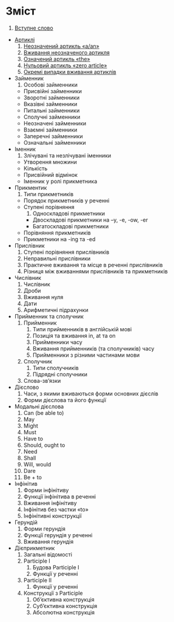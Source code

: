 # Зміст

1. [Вступне слово](vstup.md)
* [Артиклі](1/artikl.md) 
    1. [Неозначений артикль «a/an»](1/neoznachenii_artikl_aan.md)
    2. [Вживання неозначеного артикля](1/vzhivannya_neoznachenogo_artiklya.md)
    3. [Означений артикль «the»](1/oznachenii_artikl_the.md)
    4. [Нульовий артикль «zero article»](1/nulovii_artikl_zero_article.md)
    5. [Окремi випадки вживання артиклiв](1/okremi_vipadki_vzhivannya_artikliv.md)
* Займенник
   1. Особовi займенники
   * Присвiйнi займенники
   * Зворотнi займенники
   * Вказiвнi займенники
   * Питальнi займенники
   * Сполучнi займенники
   * Неозначенi займенники
   * Взаємнi займенники
   * Заперечнi займенники
   * Означальнi займенники
* Iменник
   1. Злiчуванi та незлiчуванi iменники
   * Утворення множини
   * Кiлькiсть
   * Пpисвiйний вiдмiнок
   * Іменник у ролі прикметника
* Прикментик
   1. Типи прикметникiв
   * Порядок прикметникiв у реченнi
   * Ступенi порiвняння
       1. Односкладовi прикметники
       * Двоскладовi прикметники на –y, -e, -ow, -er
       * Багатоскладовi прикметники
   * Порiвняння прикметникiв
   * Прикметники на -ing та -ed
* Прислiвник
    1. Cтупенi порiвняння прислiвникiв
    2. Неправильнi прислiвники
    3. Практичне вживання та мiсце в реченнi прислiвникiв
    4. Рiзниця мiж вживаннями прислiвникiв та прикметникiв
* Числiвник
    1. Числiвник
    2. Дроби
    3. Вживання нуля
    4. Дати
    5. Арифметичні підрахунки
* Прийменник та cполучник
    1. Прийменник
        1. Tипи прийменникiв в англiйськiй мовi
        2. Позицiя та вживання in, at та on
        3. Прийменники часу
        4. Вживання прийменникiв (та сполучникiв) часу
        5. Прийменники з рiзними частинами мови
    2. Сполучник
        1. Типи сполучникiв
        2. Пiдряднi сполучники
    3. Слова-зв’язки
* Дiєслово
    1. Часи, з якими вживаються форми основних дiєслiв
    2. Форми дiєслова та його функцiї
* Модальнi дiєслова
    1. Can (be able to)
    2. May
    3. Might
    4. Must
    5. Have to
    6. Should, ought to
    7. Need
    8. Shall
    9. Will, would
    10. Dare
    11. Be + to
* Iнфiнiтив
    1. Форми iнфiнiтиву
    2. Функцiї iнфiнiтива в реченнi
    3. Вживання iнфiнiтиву
    4. Інфінітив без частки «to»
    5. Iнфiнiтивнi конструкцiї
* Герундiй
    1. Форми герундiя
    2. Функцiї герундiя у реченнi
    3. Вживання герундiя
* Дiєприкметник
    1. Загальні відомості
    2. Participle I
        1. Будова Participle I
        2. Функцiї у реченнi
    3. Participle II
        1. Функцiї у реченнi
    4. Конструкцiї з Participle
        1. Об’єктивна конструкцiя
        2. Суб’єктивна конструкцiя
        3. Абсолютна конструкцiя